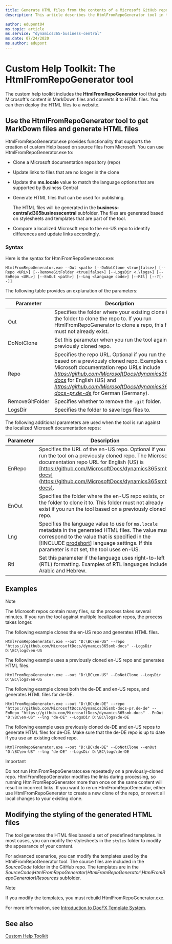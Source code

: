 ```yaml
---
title: Generate HTML files from the contents of a Microsoft GitHub repository
description: This article describes the HtmlFromRepoGenerator tool in the custom help toolkit for Business Central. 

author: edupont04
ms.topic: article
ms.service: "dynamics365-business-central"
ms.date: 07/24/2020
ms.author: edupont
---
```


# Custom Help Toolkit: The HtmlFromRepoGenerator tool

The custom help toolkit includes the **HtmlFromRepoGenerator** tool that gets Microsoft's content in MarkDown files and converts it to HTML files. You can then deploy the HTML files to a website.  

## <a name="consoleapp"></a>Use the HtmlFromRepoGenerator tool to get MarkDown files and generate HTML files

HtmlFromRepoGenerator.exe provides functionality that supports the creation of custom Help based on source files from Microsoft. You can use HtmlFromRepoGenerator.exe to:

- Clone a Microsoft documentation repository (repo)
- Update links to files that are no longer in the clone
- Update the **ms.locale** value to match the language options that are supported by Business Central

- Generate HTML files that can be used for publishing.

    The HTML files will be generated in the **business-central\d365businesscentral** subfolder. The files are generated based on stylesheets and templates that are part of the tool.<!-- For more information, see [Modifying the styling of the generated HTML files](#modifying-the-styling-of-the-generated-html-files).-->

- Compare a localized Microsoft repo to the en-US repo to identify differences and update links accordingly.

### Syntax

Here is the syntax for HtmlFromRepoGenerator.exe:  

```
HtmlFromRepoGenerator.exe --Out <path> [--DoNotClone <true|false>] [--Repo <URL>] [--RemoveGitFolder <true|false>] [--LogsDir <.\logs>] [--EnRepo <URL>] [--EnOut <path>] [--Lng <language code>] [--Rtl] [--?[--]]
```

The following table provides an explanation of the parameters:

|Parameter   |Description  |
|------------|-------------|
|Out |Specifies the folder where your existing clone is, or the folder to clone the repo to. If you run HtmlFromRepoGenerator to clone a repo, this folder must not already exist. <!--Use the language name as the folder name as described in [Language and locale descriptors in across product and Help](language-locale.md). -->|
|DoNotClone |Set this parameter when you run the tool against a previously cloned repo. |
|Repo |Specifies the repo URL. Optional if you run the tool based on a previously cloned repo. Examples of Microsoft documentation repo URLs include *https://github.com/MicrosoftDocs/dynamics365smb-docs* for English (US) and *https://github.com/MicrosoftDocs/dynamics365smb-docs-pr.de-de* for German (Germany).|
|RemoveGitFolder|Specifies whether to remove the `.git` folder.|
|LogsDir|Specifies the folder to save logs files to.|

The following additional parameters are used when the tool is run against the localized Microsoft documentation repos:

|Parameter   |Description  |
|------------|-------------|
|EnRepo|Specifies the URL of the en-US repo. Optional if you run the tool on a previously cloned repo. The Microsoft documentation repo URL for English (US) is [https://github.com/MicrosoftDocs/dynamics365smb-docs](https://github.com/MicrosoftDocs/dynamics365smb-docs).|
|EnOut|Specifies the folder where the en-US repo exists, or the folder to clone it to. This folder must not already exist if you run the tool based on a previously cloned repo.|
|Lng|Specifies the language value to use for `ms.locale` metadata in the generated HTML files. The value must correspond to the value that is specified in the [!INCLUDE [prodshort](../developer/includes/prodshort.md)] language settings. If this parameter is not set, the tool uses en-US. <!--For more information, see [Language and locale descriptors in across product and Help](language-locale.md).-->|
|Rtl|Set this parameter if the language uses right-to-left (RTL) formatting. Examples of RTL languages include Arabic and Hebrew.|

## Examples

> [!NOTE]
> The Microsoft repos contain many files, so the process takes several minutes. If you run the tool against multiple localization repos, the process takes longer.

The following example clones the en-US repo and generates HTML files.

```
HtmlFromRepoGenerator.exe --out "D:\BC\en-US" --repo "https://github.com/MicrosoftDocs/dynamics365smb-docs" --LogsDir D:\BC\logs\en-US
```

The following example uses a previously cloned en-US repo and generates HTML files.

```
HtmlFromRepoGenerator.exe --out "D:\BC\en-US" --DoNotClone --LogsDir D:\BC\logs\en-US
```

The following example clones both the de-DE and en-US repos, and generates HTML files for de-DE.

```
HtmlFromRepoGenerator.exe --out "D:\BC\de-DE" --repo "https://github.com/MicrosoftDocs/dynamics365smb-docs-pr.de-de" --EnRepo "https://github.com/MicrosoftDocs/dynamics365smb-docs" --EnOut "D:\BC\en-US" --lng "de-DE" --LogsDir D:\BC\logs\de-DE
```

The following example uses previously cloned de-DE and en-US repos to generate HTML files for de-DE. Make sure that the de-DE repo is up to date if you use an existing cloned repo.

```
HtmlFromRepoGenerator.exe --out "D:\BC\de-DE" --DoNotClone --enOut "D:\BC\en-US" --lng "de-DE" --LogsDir D:\BC\logs\de-DE
```

> [!IMPORTANT]
> Do not run HtmlFromRepoGenerator.exe repeatedly on a previously-cloned repo. HtmlFromRepoGenerator modifies the links during processing, so running HtmlFromRepoGenerator more than once on the same content will result in incorrect links. If you want to rerun HtmlFromRepoGenerator, either use HtmlFromRepoGenerator to create a new clone of the repo, or revert all local changes to your existing clone.

## Modifying the styling of the generated HTML files

The tool generates the HTML files based a set of predefined templates. In most cases, you can modify the stylesheets in the ```styles``` folder to modify the appearance of your content.

For advanced scenarios, you can modify the templates used by the HtmlFromRepoGenerator tool. The source files are included in the *SourceCode* folder in the GitHub repo. The templates are in the *SourceCode\HtmlFromRepoGenerator\HtmlFromRepoGenerator\HtmlFromRepoGenerator\Resources* subfolder.  

> [!NOTE]
> If you modify the templates, you must rebuild HtmlFromRepoGenerator.exe.

For more information, see [Introduction to DocFX Template System](https://dotnet.github.io/docfx/tutorial/intro_template.html).

## See also

[Custom Help Toolkit](custom-help-toolkit.md)  
